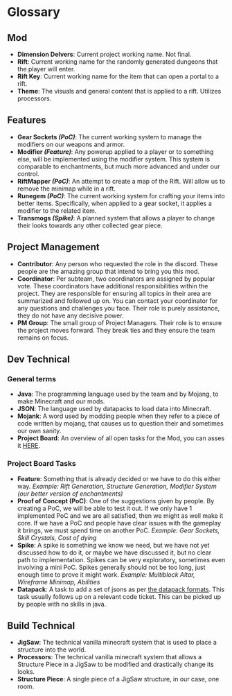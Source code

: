 # Glossary

## Mod
* **Dimension Delvers**: Current project working name. Not final.
* **Rift**: Current working name for the randomly generated dungeons that the player will enter.
* **Rift Key**: Current working name for the item that can open a portal to a rift.
* **Theme**: The visuals and general content that is applied to a rift. Utilizes processors.

## Features
* **Gear Sockets *(PoC)***: The current working system to manage the modifiers on our weapons and armor.
* **Modifier *(Feature)***: Any powerup applied to a player or to something else, will be implemented using the modifier system. This system is comparable to enchantments, but much more advanced and under our control.
* **RiftMapper *(PoC)***: An attempt to create a map of the Rift. Will allow us to remove the minimap while in a rift. 
* **Runegem *(PoC)***: The current working system for crafting your items into better items. Specifically, when applied to a gear socket, it applies a modifier to the related item.
* **Transmogs *(Spike)***: A planned system that allows a player to change their looks towards any other collected gear piece.
 
## Project Management
* **Contributor**: Any person who requested the role in the discord. These people are the amazing group that intend to bring you this mod.
* **Coordinator**: Per subteam, two coordinators are assigned by popular vote. These coordinators have additional responsibilities within the project. They are responsible for ensuring all topics in their area are summarized and followed up on. You can contact your coordinator for any questions and challenges you face. Their role is purely assistance, they do not have any decisive power.
* **PM Group**: The small group of Project Managers. Their role is to ensure the project moves forward. They break ties and they ensure the team remains on focus.

## Dev Technical
### General terms
* **Java**: The programming language used by the team and by Mojang, to make Minecraft and our mods.
* **JSON**: The language used by datapacks to load data into Minecraft.
* **Mojank**: A word used by modding people when they refer to a piece of code written by mojang, that causes us to question their and sometimes our own sanity.
* **Project Board**: An overview of all open tasks for the Mod, you can asses it [HERE](https://github.com/orgs/Dimension-Delvers/projects/1).
### Project Board Tasks
* **Feature**: Something that is already decided or we have to do this either way. *Example: Rift Generation, Structure Generation, Modifier System (our better version of enchantments)*
* **Proof of Concept (PoC)**: One of the suggestions given by people. By creating a PoC, we will be able to test it out. If we only have 1 implemented PoC and we are all satisfied, then we might as well make it core. If we have a PoC and people have clear issues with the gameplay it brings, we must spend time on another PoC. *Example: Gear Sockets, Skill Crystals, Cost of dying*
* **Spike**: A spike is something we know we need, but we have not yet discussed how to do it, or maybe we have discussed it, but no clear path to implementation. Spikes can be very exploratory, sometimes even involving a mini PoC. Spikes generally should not be too long, just enough time to prove it might work. *Example: Multiblock Altar, Wireframe Minimap, Abilities*
* **Datapack**: A task to add a set of jsons as per [the datapack formats](code/datapack/datapack-formats.md). This task usually follows up on a relevant code ticket. This can be picked up by people with no skills in java.

## Build Technical
* **JigSaw**: The technical vanilla minecraft system that is used to place a structure into the world.
* **Processors**: The technical vanilla minecraft system that allows a Structure Piece in a JigSaw to be modified and drastically change its looks.
* **Structure Piece**: A single piece of a JigSaw structure, in our case, one room.
